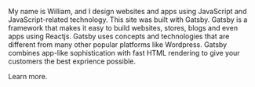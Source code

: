 My name is William, and I design websites and apps using JavaScript and JavaScript-related technology. This site was built with Gatsby. Gatsby is a framework that makes it easy to build websites, stores, blogs and even apps using Reactjs. Gatsby uses concepts and technologies that are different from many other popular platforms like Wordpress. Gatsby combines app-like sophistication with fast HTML rendering to give your customers the best exprience possible.
<p>Learn more.</p>

